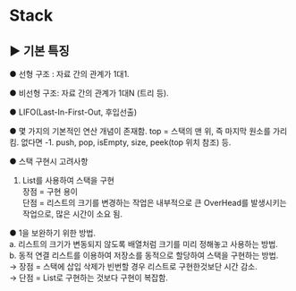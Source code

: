 # Stack

## ▶ 기본 특징  
● 선형 구조 : 자료 간의 관계가 1대1.  

● 비선형 구조: 자료 간의 관계가 1대N (트리 등).  

● LIFO(Last-In-First-Out, 후입선출)    

● 몇 가지의 기본적인 연산 개념이 존재함.
  top = 스택의 맨 위, 즉 마지막 원소를 가리킴. 없다면 -1.
  push, pop, isEmpty, size, peek(top 위치 참조) 등.  
  
● 스택 구현시 고려사항  
1. List를 사용하여 스택을 구현  
  장점 = 구현 용이  
  단점 = 리스트의 크기를 변경하는 작업은 내부적으로 큰 OverHead를 발생시키는 작업으로, 많은 시간이 소요 됨.  

● 1을 보완하기 위한 방법.    
  a. 리스트의 크기가 변동되지 않도록 배열처럼 크기를 미리 정해놓고 사용하는 방법.  
  b. 동적 연결 리스트를 이용하여 저장소를 동적으로 할당하여 스택을 구현하는 방법.  
→ 장점 = 스택에 삽입 삭제가 빈번할 경우 리스트로 구현한것보단 시간 감소.   
→ 단점 = List로 구현하는 것보다 구현이 복잡함.  



